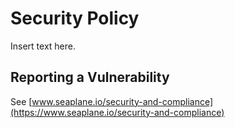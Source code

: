 # Security Policy

Insert text here.

## Reporting a Vulnerability

See [www.seaplane.io/security-and-compliance](https://www.seaplane.io/security-and-compliance)
